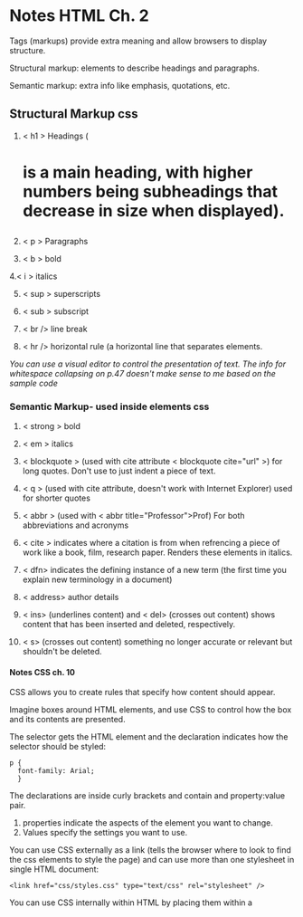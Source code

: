 # Notes HTML Ch. 2
Tags (markups) provide extra meaning and allow browsers to display structure.

Structural markup: elements to describe headings and paragraphs.

Semantic markup: extra info like emphasis, quotations, etc.

## Structural Markup css
1. < h1 >
  Headings (<h1> is a main heading, with higher numbers being subheadings that decrease in size when displayed).
  
2. < p >
 Paragraphs
  
3. < b >
  bold

4.< i >
  italics
  
5. < sup >
  superscripts

6. < sub >
  subscript
 
7. < br />
  line break
  
8. < hr /> 
  horizontal rule (a horizontal line that separates elements.
  
*You can use a visual editor to control the presentation of text.*
*The info for whitespace collapsing on p.47 doesn't make sense to me based on the sample code*

### Semantic Markup- used inside elements css
1. < strong >
  bold
  
2. < em >
  italics
  
3. < blockquote > (used with cite attribute < blockquote cite="url" >)
  for long quotes. Don't use to just indent a piece of text.
  
4. < q > (used with cite attribute, doesn't work with Internet Explorer)
  used for shorter quotes 
  
5. < abbr > (used with < abbr title="Professor">Prof</abbr >)
  For both abbreviations and acronyms
  
6. < cite >
  indicates where a citation is from when refrencing a piece of work like a book, film, research paper.  Renders these  elements in italics.
  
7. < dfn>
  indicates the defining instance of a new term (the first time you explain new terminology in a document)
  
8. < address>
  author details
  
9. < ins> (underlines content) and < del> (crosses out content)
  shows content that has been inserted and deleted, respectively.
  
10. < s> (crosses out content)
  something no longer accurate or relevant but shouldn't be deleted. 
  
  
  
#### Notes CSS ch. 10 
CSS allows you to create rules that specify how content should appear.

Imagine boxes around HTML elements, and use CSS to control how the box and its contents are presented.

The selector gets the HTML element and the declaration indicates how the selector should be styled:

    p {
      font-family: Arial;
      }
      
The declarations are inside curly brackets and contain and property:value pair.  
1. properties indicate the aspects of the element you want to change.
2. Values specify the settings you want to use.

You can use CSS externally as a link (tells the browser where to look to find the css elements to style the page) and can use more than one stylesheet in single HTML document:

    <link href="css/styles.css" type="text/css" rel="stylesheet" />
    
You can use CSS internally within HTML by placing them within a <style type="text/css"> element.  Only deal if building a site with only one page.
  
*CSS Selectors are on p. 238!*

Some rules will take precedence over others depending on the order in which they're presented.  Last rule = last selector of 2 identical selectors takes precedence.  More specifity = more precedence. !important

properties can be inherited.

Test in more than one browser to see how the proerties display.  There could be a browser quirk or CSS bug!



###### Basic JavaScript Instructions Ch.2
A script is a series of instructions the computer followes.  Each step = statement and should end with ;

Case sensitive!

//Write comments to explain what your code does. (single line)
/* multi line comments */

A variable stores bits of info that is likely to change.

Declare the variable with a keyword (const, let), define the variable (with a name that describes the kind of data it holds), use an assignment operator (like =), assign it a value.

    var quantity = 3;
    
 Data Types:
 1.'strings'
 2. numbers
 3. boolean (true/false)
 4. arrays (store ,ore than one piece of related info)
 5. expressions (evaluate into a single value, relies on operators to calculate the value).
 
 There is shorthand for creating variables (p.67)
 
 Variable values can be changed (p.68)
 
 Rules for naming variables (p.69)
 
 
 ####### Ch. 4 Decisions and Loops p. 145-162 js
 Code can take more than one path and the browser can run different code in different situations.
 
 To determine which path to take, use:
 1. evaluations
 2. decisions
 3. loops
 
Flowcharts can help plan which code to run next.

Decisions can be made by setting a condition.  If it returns true, take one path.  If it returns falso, take another.

comparison operators (<,>,==) allow you to compare values and test whether a condition has been met or not.

Conditional statements (p.149) determine what to do in a given situation using if, else statements.  
    if (someCondition > 50) {
      console.log('It's met');
      } else {
      console.log('it's not met');
      }
      
  comparison operators p. 150-151 (usually return single values of tue or false).
  
  logical operators p. 156-157 (allow you to compare results of more than one comparison operator).
  
  if statements p. 160 checks a condition. if true, runs the code block.
  
  if else statements p. 162 checks a condition.  if it resolves true, the first block is run.  if it resolves false, the second block is run instead.
  
  

    

 
 
